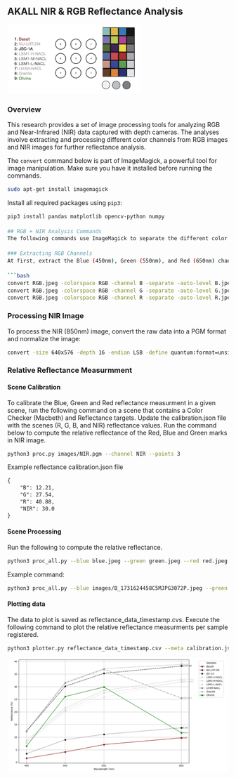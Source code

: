 ## AKALL NIR & RGB Reflectance Analysis

<img src="doc/RGB_NIR_EXP.png" alt="NIR RGB Reflectance Experiment" width="60%">

### Overview
This research provides a set of image processing tools for analyzing RGB and Near-Infrared (NIR) data captured with depth cameras. The analyses involve extracting and processing different color channels from RGB images and NIR images for further reflectance analysis.

The `convert` command below is part of ImageMagick, a powerful tool for image manipulation. Make sure you have it installed before running the commands.
```bash
sudo apt-get install imagemagick
```

Install all required packages using `pip3`:

```bash
pip3 install pandas matplotlib opencv-python numpy

## RGB + NIR Analysis Commands
The following commands use ImageMagick to separate the different color channels from an RGB image and process the NIR image.

### Extracting RGB Channels
At first, extract the Blue (450nm), Green (550nm), and Red (650nm) channels from an RGB image and perform an auto-level adjustment, use the following commands:

```bash
convert RGB.jpeg -colorspace RGB -channel B -separate -auto-level B.jpeg
convert RGB.jpeg -colorspace RGB -channel G -separate -auto-level G.jpeg
convert RGB.jpeg -colorspace RGB -channel R -separate -auto-level R.jpeg
```

### Processing NIR Image
To process the NIR (850nm) image, convert the raw data into a PGM format and normalize the image:

```bash
convert -size 640x576 -depth 16 -endian LSB -define quantum:format=unsigned -define quantum:separate -depth 16 gray:NIR.raw -normalize NIR.pgm
```

### Relative Reflectance Measurmment 
#### Scene Calibration
To calibrate the Blue, Green and Red reflectance measurment in a given scene, run the following command on a scene that contains a Color Checker (Macbeth) and Reflectance targets. Update the calibration.json file with the scenes (R, G, B, and NIR) reflectance values. Run the command below to compute the relative reflectance of the Red, Blue and Green marks in NIR image.

```bash
python3 proc.py images/NIR.pgm --channel NIR --points 3
```

Example reflectance calibration.json file
```
{
    "B": 12.21,
    "G": 27.54,
    "R": 40.88,
    "NIR": 30.0
}

```
#### Scene Processing
Run the following to compute the relative reflectance.
```bash
python3 proc_all.py --blue blue.jpeg --green green.jpeg --red red.jpeg --nir nir.pgm --points 9 --calibration calibration.json
```

Example command:
```bash
python3 proc_all.py --blue images/B_1731624458C5MJPG3072P.jpeg --green images/G_1731624458C5MJPG3072P.jpeg --red images/R_1731624458C5MJPG3072P.jpeg --nir images/1731624411IR5640NFOV_UNBINNED.pgm --points 9 --calibration calibration.json
```

#### Plotting data
The data to plot is saved as reflectance_data_timestamp.cvs. Execute the following command to plot the relative reflectance measurments per sample registered.
```bash
python3 plotter.py reflectance_data_timestamp.csv --meta calibration.json
```

![Relative Reflectance Plots](doc/Figure_1.png)